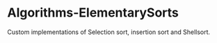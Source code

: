 # Algorithms-ElementarySorts

Custom implementations of Selection sort, insertion sort and Shellsort.
